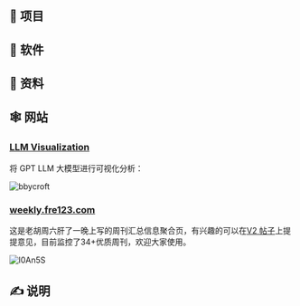 ## 🎯 项目

## 🤖 软件

## 👀 资料

## 🕸 网站

### [LLM Visualization](https://bbycroft.net/llm)

将 GPT LLM 大模型进行可视化分析：

![bbycroft](https://images-1252557999.file.myqcloud.com/uPic/bbycroft.jpg)

### [weekly.fre123.com](https://weekly.fre123.com/)

这是老胡周六肝了一晚上写的周刊汇总信息聚合页，有兴趣的可以在[V2 帖子](https://v2ex.com/t/997224#reply15)上提提意见，目前监控了34+优质周刊，欢迎大家使用。

![I0An5S](https://images-1252557999.file.myqcloud.com/uPic/I0An5S.png)

## ✍️ 说明
